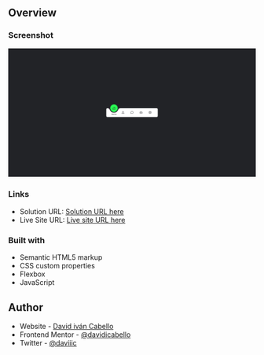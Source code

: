 ## Overview

### Screenshot

![](/Screenshot%202022-11-25%20at%2018-53-42%20Magic%20Navigation%20Menu.png)

### Links

- Solution URL: [Solution URL here](https://github.com/davidicabello/Magic-Navigation-Menu)
- Live Site URL: [Live site URL here](https://davidicabello.github.io/Magic-Navigation-Menu/)

### Built with

- Semantic HTML5 markup
- CSS custom properties
- Flexbox
- JavaScript

## Author

- Website - [David iván Cabello](https://github.com/davidicabello)
- Frontend Mentor - [@davidicabello](https://www.frontendmentor.io/profile/davidicabello)
- Twitter - [@daviiic](https://twitter.com/daviiic)
